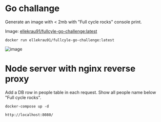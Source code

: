# Go challange

Generate an image with < 2mb with "Full cycle rocks" console print.

Image: [ellekrau91/fullcyle-go-challenge:latest](https://hub.docker.com/repository/docker/ellekrau91/fullcyle-go-challenge)

`docker run ellekrau91/fullcyle-go-challenge:latest`

![image](https://user-images.githubusercontent.com/52663536/181833079-9c598675-bae3-4fea-bbc0-2a2771538f26.png)

# Node server with nginx reverse proxy 

Add a DB row in people table in each request. Show all people name below "Full cycle rocks".

`docker-compose up -d`

`http://localhost:8080/`
